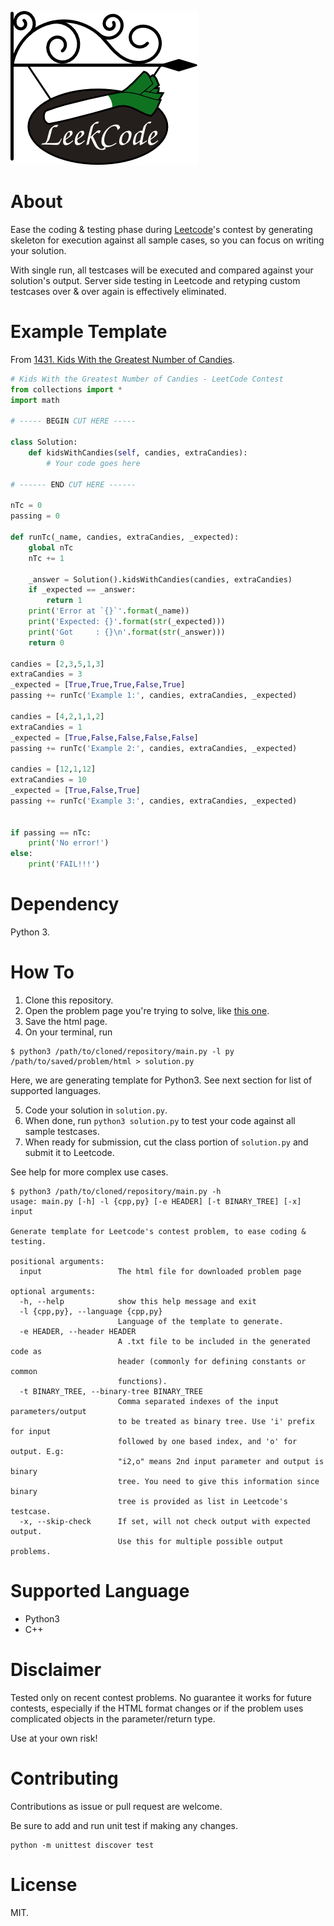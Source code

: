 ![A sign with leek in it](https://github.com/gyosh/leekcode/blob/master/logo.png "Leekcode")

# About

Ease the coding & testing phase during [Leetcode](https://leetcode.com/)'s contest by generating skeleton for execution against all sample cases, so you can focus on writing your solution.

With single run, all testcases will be executed and compared against your solution's output. Server side testing in Leetcode and retyping custom testcases over & over again is effectively eliminated.


# Example Template

From [1431. Kids With the Greatest Number of Candies](https://leetcode.com/contest/biweekly-contest-25/problems/kids-with-the-greatest-number-of-candies/).

```python
# Kids With the Greatest Number of Candies - LeetCode Contest
from collections import *
import math

# ----- BEGIN CUT HERE -----

class Solution:
    def kidsWithCandies(self, candies, extraCandies):
        # Your code goes here

# ------ END CUT HERE ------

nTc = 0
passing = 0

def runTc(_name, candies, extraCandies, _expected):
    global nTc
    nTc += 1

    _answer = Solution().kidsWithCandies(candies, extraCandies)
    if _expected == _answer:
        return 1
    print('Error at `{}`'.format(_name))
    print('Expected: {}'.format(str(_expected)))
    print('Got     : {}\n'.format(str(_answer)))
    return 0

candies = [2,3,5,1,3]
extraCandies = 3
_expected = [True,True,True,False,True]
passing += runTc('Example 1:', candies, extraCandies, _expected)

candies = [4,2,1,1,2]
extraCandies = 1
_expected = [True,False,False,False,False]
passing += runTc('Example 2:', candies, extraCandies, _expected)

candies = [12,1,12]
extraCandies = 10
_expected = [True,False,True]
passing += runTc('Example 3:', candies, extraCandies, _expected)


if passing == nTc:
    print('No error!')
else:
    print('FAIL!!!')

```

# Dependency

Python 3.

# How To

1. Clone this repository.
2. Open the problem page you're trying to solve, like [this one](https://leetcode.com/contest/biweekly-contest-25/problems/kids-with-the-greatest-number-of-candies/).
3. Save the html page.
4. On your terminal, run
```
$ python3 /path/to/cloned/repository/main.py -l py /path/to/saved/problem/html > solution.py
```
Here, we are generating template for Python3. See next section for list of supported languages.

5. Code your solution in `solution.py`.
6. When done, run `python3 solution.py` to test your code against all sample testcases.
7. When ready for submission, cut the class portion of `solution.py` and submit it to Leetcode.

See help for more complex use cases.
```
$ python3 /path/to/cloned/repository/main.py -h
usage: main.py [-h] -l {cpp,py} [-e HEADER] [-t BINARY_TREE] [-x] input

Generate template for Leetcode's contest problem, to ease coding & testing.

positional arguments:
  input                 The html file for downloaded problem page

optional arguments:
  -h, --help            show this help message and exit
  -l {cpp,py}, --language {cpp,py}
                        Language of the template to generate.
  -e HEADER, --header HEADER
                        A .txt file to be included in the generated code as
                        header (commonly for defining constants or common
                        functions).
  -t BINARY_TREE, --binary-tree BINARY_TREE
                        Comma separated indexes of the input parameters/output
                        to be treated as binary tree. Use 'i' prefix for input
                        followed by one based index, and 'o' for output. E.g:
                        "i2,o" means 2nd input parameter and output is binary
                        tree. You need to give this information since binary
                        tree is provided as list in Leetcode's testcase.
  -x, --skip-check      If set, will not check output with expected output.
                        Use this for multiple possible output problems.

```

# Supported Language

- Python3
- C++


# Disclaimer

Tested only on recent contest problems.
No guarantee it works for future contests, especially if the HTML format changes or if the problem uses complicated objects in the parameter/return type.

Use at your own risk!

# Contributing

Contributions as issue or pull request are welcome.

Be sure to add and run unit test if making any changes.
```
python -m unittest discover test
```

# License

MIT.
